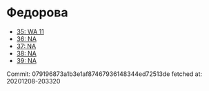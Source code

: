 # Федорова
- [35: WA 11](35.md)
- [36: NA](36.md)
- [37: NA](37.md)
- [38: NA](38.md)
- [39: NA](39.md)

Commit: 079196873a1b3e1af87467936148344ed72513de
 fetched at: 20201208-203320
